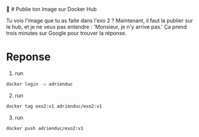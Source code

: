 🐳 # Publie ton Image sur Docker Hub

 Tu vois l'image que tu as faite dans l'exo 2 ?  Maintenant, il faut la publier sur le hub, et je ne veux pas entendre : 'Monsieur, je n'y arrive pas.' Ça prend trois minutes sur Google pour trouver la réponse.

# Reponse

1. run 
```bash
docker login -u adrienduc
```

2. run 
```bash
docker tag exo2:v1 adrienduc/exo2:v1
```

3. run 
```bash
docker push adrienduc/exo2:v1
```